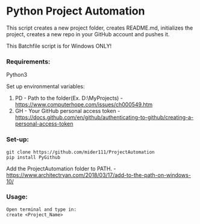 # Python Project Automation

This script creates a new project folder,
creates README.md, initializes the project, creates a new
repo in your GitHub account and pushes it.

This Batchfile script is for Windows ONLY!

### Requirements:

Python3

Set up environmental variables:
1. PD - Path to the folder(Ex. D:\MyProjects) -
https://www.computerhope.com/issues/ch000549.htm
2. GH - Your GitHub personal access token -
https://docs.github.com/en/github/authenticating-to-github/creating-a-personal-access-token


### Set-up:
```
git clone https://github.com/mider111/ProjectAutomation
pip install PyGithub
```

Add the ProjectAutomation folder to PATH. - https://www.architectryan.com/2018/03/17/add-to-the-path-on-windows-10/

### Usage:
```
Open terminal and type in:
create <Project_Name>
```

